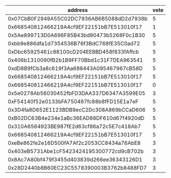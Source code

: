 address|vote|timestamp|signature
---|---|---|---
0x07CbB0F2949A55C02DC7936AB6B5088dD2d7938b|5|1604412196|0x61060828a164211403077728b2dc294ca389a6f1780081a9a5565114f175f2214d6f93dab3bc5667ae08d187e52165d0913bdc76f9a375d03be88d092978ed4b1c
0x668540812466219A4cf9EF22151bB7E513010f17|1|1604413558|0x73b4966ef3c3550182055019fec11d65d17718306c2c11ec3245ae53adce2cb22fd0991456e4f5f0bfd56bd8f411be2d8cafb3b3e1e8664f58d5e990a31079ee1b
0x5Ae899713D0A696F85B43bd90473b5268F0c1B30|5|1604415321|0x942fafe75dd2533a2ea1293a4f5c42982d2e3d1bcb809f9b8d43951a85dba156517a3f36fc933e2ab2228c8edf7d0b7bb483bf7c42fb46afaa0fec62853a36271c
0xbb9e886dfa1d7354536B76f3BdC768fE35C0ad72|5|1604418331|0xc956cb40ed1bd5b159928d5bfb47427348b92f76d2034536843d0b47d5fea6c07838a5671c9653faab5db4c75b37579d1dbcd5b86f67de764a442228bc4e71381b
0xDbc65925461c88100cD204EEBBD458f833fAffcb|5|1604426376|0x714255adfaef6d41d646bb0b9957a94647858d4a9d967e62ae739950d4fd2d4b494354a1a02545207eae7735e69ecfacbe2ab3d51315908503678fbcca900c341b
0x406b1310090fB2b1B9FF70Bbd1c31F7DEA963541|5|1604429762|0xa1ae5e26cc7509554fa2a0b7fccb2aefc9b434e4dd1ea36677aecd5994a07b7609a300d2659a9af2f45f546ae1ecfbf8ddfeee8cb58a301a03d3b16cd873cc291b
0xdD8B9fCb3a8c619f3Aa688443A095467967cB58D|5|1604432849|0x927a6735ea230e40898fc899754249b71e4fcd6a9939d15acfaa316687d3aab970192fe36af2a99b7bdc86ffe3bbe5855818487acf8e9f396112b35ca0b80f1b1c
0x668540812466219A4cf9EF22151bB7E513010f17|5|1604460342|0x5f8ff7ea97af3bb31e73841f160861f5c36e30114c147385abb412bc7dc927347332b17b243877f30afd2bec35ab1ded42b77ff3db6fad457a01d05cb4e9e86a1c
0x668540812466219A4cf9EF22151bB7E513010f17|0|1604460759|0xd7a2ea61eabacd5b7841813711e1bf51f99069875c2c9d107f5f6479d63188196f2b726e39be89fe9d910b1ae8971c1ee4846d3a6cf0370c7c8061ff215f8be61b
0x5e0278Ab56030452fbFD3DAA337D6347A3599E05|3|1604467830|0xb252b32f7d0141ac58fb302277565df21dcc0b853e8cfe970b3ca60ef7332ab845159849f91008186558816848d87bcb5cf2fe95fd2b6f9edd264fbee108cb8b1c
0xF54140f52e0133bFA750497fc88b8fFD15E1a7eF|5|1604473273|0xf7e63ada3d9d8fe7536481a0bbc3f5458ad52d909ff944574ae830cb40ac331a43a614f69246e979e497b6873357cafe80b00155f34f601c3c1d76851526c8f01b
0x3D4fa8D652E1123BDB9ecC2Dc308A869bCCaD606|5|1604474332|0x841e7340325fe7fa875da6da974bdc75d6959a3a4dc7ef267af5f12dfdfcbbf950e70ebc3710577d2692ea2f3d3f87186f10c30687ab5806cee9022a7b42e3581c
0xB02DC63B4e234e1aBc36EAD88DF610d67f4920dD|5|1604475926|0x4643513a069b180f5bebb8c0661bf85a4e83d308df645a42178b928de6e00b6440a14e379f7c8e957e110f4a702abec12b2a1d940d4eba2d48528197e43d5d1e1b
0x310A6564923BE987fE2d63cf86a72c5E7c418Ab7|5|1604480310|0xabc2d35f38d5d4dc609ef7e31dce440b1ad5606ac28b146cc9e36d744df504f45ee6b59656b83bbd08128cbe0b76e6bf325b7c93e29ac4d9cba569a9ec0789171c
0x668540812466219A4cf9EF22151bB7E513010f17|5|1604490382|0xda7a05f022f892762aec6dd7df3ebd4ec6119ee0cf5f9bed7345334a5b69e0a86b3ee3b73baed33869c7e4ce02ee113d57139f2995d163cfb5539cd62e82d5971c
0xeBe862fe2e16D500fA7Af2c2053CC8434a76AbE8|3|1604491622|0xac2b63d720623bb882456ebefc1b6d587244c47f90a329893eacd73d16682f511ff0ff94cd44e6009af4a36af6cd186b9467e45e52dcc596a5b131c8ac1cec031b
0x403eB5731Abe1cF5423424195300772cd9cB702b|3|1604491835|0x0935636c224ade2ee383819217ec83f1f8ce218b8bcaa987e55df1971f71d0ee5b7c7160f31da92d55f5a8725acafa514a370839943bfee8a44e103a6b0043991b
0x8Ac7A80bf479f3455d403839d266ee36343126D1|3|1604492024|0x5e3bb22b9b5824a19a397f3cb66bf8e79c16275e3e649e3402fea43d05ccfa1039fc158674908477048b9cba067730b09cf2221afc9092fcac1a86319ac2bdeb1c
0x28D2440b8B60EC23C5578390003B3762b8488FD7|3|1604492340|0xeff76078460b5c43432abbab092e48019d176322e6d6277b8531bb84048b7cd51c4a0ebad5ec87cbb2002ad0a8d93ace6faf9a4941fbbb45f8e3edbaf73ebffb1c